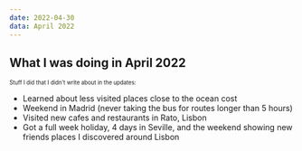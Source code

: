 ```yaml
---
date: 2022-04-30
data: April 2022
---
```


## What I was doing in April 2022

<sub><sup>Stuff I did that I didn't write about in the updates:</sup></sub>
- Learned about less visited places close to the ocean cost
- Weekend in Madrid (never taking the bus for routes longer than 5 hours)
- Visited new cafes and restaurants in Rato, Lisbon
- Got a full week holiday, 4 days in Seville, and the weekend showing new friends places I discovered around Lisbon
